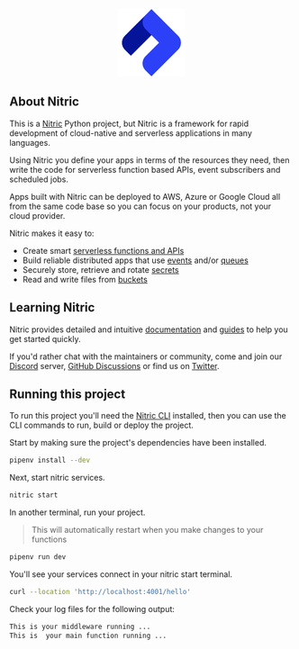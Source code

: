 <p align="center"><a href="https://nitric.io" target="_blank"><img src="https://raw.githubusercontent.com/nitrictech/nitric/main/docs/assets/nitric-logo.svg" height="120"></a></p>

## About Nitric

This is a [Nitric](https://nitric.io) Python project, but Nitric is a framework for rapid development of cloud-native and serverless applications in many languages.

Using Nitric you define your apps in terms of the resources they need, then write the code for serverless function based APIs, event subscribers and scheduled jobs.

Apps built with Nitric can be deployed to AWS, Azure or Google Cloud all from the same code base so you can focus on your products, not your cloud provider.

Nitric makes it easy to:

- Create smart [serverless functions and APIs](https://nitric.io/docs/apis)
- Build reliable distributed apps that use [events](https://nitric.io/docs/messaging/topics) and/or [queues](https://nitric.io/docs/messaging/queues)
- Securely store, retrieve and rotate [secrets](https://nitric.io/docs/secrets)
- Read and write files from [buckets](https://nitric.io/docs/storage)

## Learning Nitric

Nitric provides detailed and intuitive [documentation](https://nitric.io/docs) and [guides](https://nitric.io/docs/getting-started) to help you get started quickly.

If you'd rather chat with the maintainers or community, come and join our [Discord](https://discord.gg/Webemece5C) server, [GitHub Discussions](https://github.com/nitrictech/nitric/discussions) or find us on [Twitter](https://twitter.com/nitric_io).

## Running this project

To run this project you'll need the [Nitric CLI](https://nitric.io/docs/installation) installed, then you can use the CLI commands to run, build or deploy the project.

Start by making sure the project's dependencies have been installed.

```bash
pipenv install --dev
```

Next, start nitric services.

```bash
nitric start
```

In another terminal, run your project.

> This will automatically restart when you make changes to your functions

```bash
pipenv run dev
```

You'll see your services connect in your nitric start terminal.

```bash
curl --location 'http://localhost:4001/hello'
```

Check your log files for the following output:

```text
This is your middleware running ...
This is  your main function running ...
```

